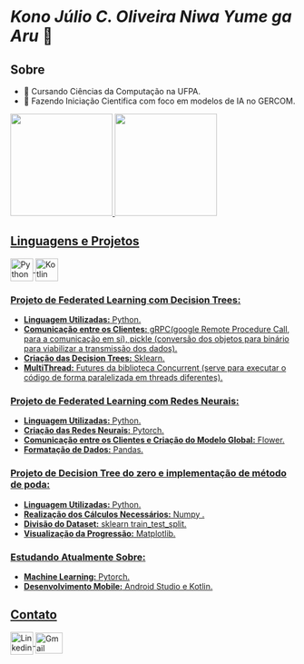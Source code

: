 # _**Kono Júlio C. Oliveira Niwa Yume ga Aru**_ 👋
## Sobre
- 🏫 Cursando Ciências da Computação na UFPA. 
- 🔭 Fazendo Iniciação Cientifica com foco em modelos de IA no GERCOM.

<section>
  <a href="https://github.com/Julio-C-Oliveira">
  <img height="180em" src="https://github-readme-stats.vercel.app/api?username=Julio-C-Oliveira&show_icons=true&theme=dracula&include_all_commits=true&count_private=true&hide_rank=true"/>
  <img height="180em" src="https://github-readme-stats.vercel.app/api/top-langs/?username=Julio-C-Oliveira&layout=compact&langs_count=16&theme=dracula"/>
</section>

## Linguagens e Projetos
<div style="display: inline: block">
    <img align="center" alt="Python Icon" height="40" width="40" src="https://cdn.jsdelivr.net/gh/devicons/devicon@latest/icons/python/python-original.svg"/>
    <img align="center" alt="Kotlin Icon" height="40" width="40" src="https://cdn.jsdelivr.net/gh/devicons/devicon@latest/icons/kotlin/kotlin-original.svg" />
</div>
  
### Projeto de Federated Learning com Decision Trees:
- **Linguagem Utilizadas:** Python.
- **Comunicação entre os Clientes:** gRPC(google Remote Procedure Call, para a comunicação em si), pickle (conversão dos objetos para binário para viabilizar a transmissão dos dados).
- **Criação das Decision Trees:** Sklearn.
- **MultiThread:** Futures da biblioteca Concurrent (serve para executar o código de forma paralelizada em threads diferentes).

### Projeto de Federated Learning com Redes Neurais:
- **Linguagem Utilizadas:** Python.
- **Criação das Redes Neurais:** Pytorch.
- **Comunicação entre os Clientes e Criação do Modelo Global:** Flower.
- **Formatação de Dados:** Pandas.

### Projeto de Decision Tree do zero e implementação de método de poda:
- **Linguagem Utilizadas:** Python.
- **Realização dos Cálculos Necessários:** Numpy .
- **Divisão do Dataset:** sklearn train_test_split.
- **Visualização da Progressão:** Matplotlib.

### Estudando Atualmente Sobre:
- **Machine Learning:** Pytorch.
- **Desenvolvimento Mobile:** Android Studio e Kotlin.

## Contato
<div style="display: inline: block">
  <img align="center" alt="Linkedin Icon" height="40" width="40" src="https://cdn.jsdelivr.net/gh/devicons/devicon@latest/icons/linkedin/linkedin-original.svg"/>
  <img align="center" alt="Gmail Icon" height="37" width="48" src="https://github.com/Julio-C-Oliveira/Julio-C-Oliveira/assets/103333573/c1933c67-7ce8-4ef2-b6d8-1352aff72594"/>
</div>    
          

<!--
<section>
  <h3>Linguagens</h3>
</section>

**Julio-C-Oliveira/Julio-C-Oliveira** is a ✨ _special_ ✨ repository because its `README.md` (this file) appears on your GitHub profile.

Here are some ideas to get you started:

- 🔭 I’m currently working on ...
- 🌱 I’m currently learning ...
- 👯 I’m looking to collaborate on ...
- 🤔 I’m looking for help with ...
- 💬 Ask me about ...
- 📫 How to reach me: ...
- 😄 Pronouns: ...
- ⚡ Fun fact: ...
-->
